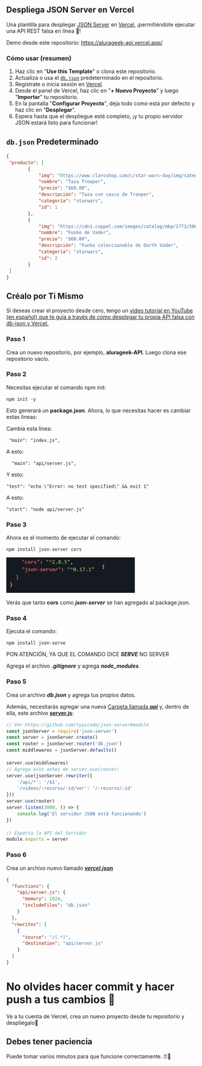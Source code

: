## Despliega JSON Server en Vercel

Una plantilla para desplegar [JSON Server](https://github.com/typicode/json-server) en [Vercel](https://vercel.com), ¡permitiéndote ejecutar una API REST falsa en línea 🐣!

Demo desde este repositorio:
https://alurageek-api.vercel.app/

### Cómo usar (resumen)

1. Haz clic en "**Use this Template**" o clona este repositorio.
2. Actualiza o usa el [`db.json`](./db.json) predeterminado en el repositorio.
3. Regístrate o inicia sesión en [Vercel](https://vercel.com).
4. Desde el panel de Vercel, haz clic en "**+ Nuevo Proyecto**" y luego "**Importar**" tu repositorio.
5. En la pantalla "**Configurar Proyecto**", deja todo como está por defecto y haz clic en "**Desplegar**".
6. Espera hasta que el despliegue esté completo, ¡y tu propio servidor JSON estará listo para funcionar!

## `db.json` Predeterminado

```json
{
 "producto": [
        {
            "img": "https://www.claroshop.com/c/star-wars-day/img/categorias/TAZAS_CATEGORIAS_STAR_WARS.png",
            "nombre": "Taza Trooper",
            "precio": "$60.00",
            "descripción": "Taza con casco de Trooper",
            "categoría": "starwars",
            "id": 1
        },
        {
            "img": "https://cdn1.coppel.com/images/catalog/mkp/1773/5000/17733590-1.jpg",
            "nombre": "Funko de Vader",
            "precio": "$60.00",
            "descripción": "Funko coleccionable de Darth Vader",
            "categoría": "starwars",
            "id": 2
        }
 ]
}
```

## Créalo por Ti Mismo

Si deseas crear el proyecto desde cero, tengo un [video tutorial en YouTube (en español) que te guía a través de cómo desplegar tu propia API falsa con db-json y Vercel.](https://www.youtube.com/channel/UC36_js-krsAHAEAWpEDhHtw) 

### Paso 1

Crea un nuevo repositorio, por ejemplo, **alurageek-API**. Luego clona ese repositorio vacío.

### Paso 2

Necesitas ejecutar el comando npm init:
```
npm init -y
```

Esto generará un **package.json**. Ahora, lo que necesitas hacer es cambiar estas líneas:

Cambia esta línea:
``` 
 "main": "index.js",
```

A esto:

```
  "main": "api/server.js",
```

Y esto:

```
"test": "echo \"Error: no test specified\" && exit 1"
```

A esto:

```
"start": "node api/server.js"
```

### Paso 3

Ahora es el momento de ejecutar el comando:

```
npm install json-server cors
```

![Alt text](image.png)

Verás que tanto **cors** como ***json-server*** se han agregado al package.json.

### Paso 4

Ejecuta el comando:
```
npm install json-serve
```
PON ATENCIÓN, YA QUE EL COMANDO DICE ***SERVE*** NO SERVER

Agrega el archivo ***.gitignore*** y agrega ***node_modules***.

### Paso 5

Crea un archivo ***db.json*** y agrega tus propios datos.

Además, necesitarás agregar una nueva [Carpeta llamada ***api***](./api/)  y, dentro de ella, este archivo [**server.js**](./api/server.js):

```javascript
// Ver https://github.com/typicode/json-server#module
const jsonServer = require('json-server')
const server = jsonServer.create()
const router = jsonServer.router('db.json')
const middlewares = jsonServer.defaults()

server.use(middlewares)
// Agrega esto antes de server.use(router)
server.use(jsonServer.rewriter({
    '/api/*': '/$1',
    '/videos/:recurso/:id/ver': '/:recurso/:id'
}))
server.use(router)
server.listen(3000, () => {
    console.log('El servidor JSON está funcionando')
})

// Exporta la API del Servidor
module.exports = server
```

### Paso 6

Crea un archivo nuevo llamado [***vercel.json***](./vercel.json)

```json
{
  "functions": {
    "api/server.js": {
      "memory": 1024,
      "includeFiles": "db.json"
    }
  },
  "rewrites": [
    {
      "source": "/(.*)",
      "destination": "api/server.js"
    }
  ]
}
```

# No olvides hacer commit y hacer push a  tus cambios 🐣

Ve a tu cuenta de Vercel, crea  un nuevo proyecto desde tu repositorio y despliégalo💙

## Debes tener paciencia

Puede tomar varios minutos para que funcione correctamente. ⏰🥹


